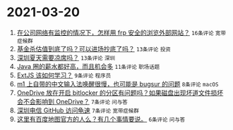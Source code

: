 # 2021-03-20

1. [在公司网络有监控的情况下，怎样用 frp 安全的浏览外部网站？](https://www.v2ex.com/t/763381) `16条评论` `宽带症候群`
1. [基金杀估值到底了吗？可以进场抄底了吗？](https://www.v2ex.com/t/763397) `13条评论` `投资`
1. [深圳夏天需要凉席吗？](https://www.v2ex.com/t/763393) `13条评论` `深圳`
1. [Java 圈的薪水都好高，而且机会多](https://www.v2ex.com/t/763388) `11条评论` `职场话题`
1. [ExtJS 该如何学习？](https://www.v2ex.com/t/763383) `9条评论` `程序员`
1. [m1 上自带的中文输入法唤醒很慢，也可能是 bugsur 的问题](https://www.v2ex.com/t/763378) `8条评论` `macOS`
1. [OneDrive 放在开启 bitlocker 的分区有问题吗？如果磁盘出现坏道文件损坏会不会影响到 OneDrive？](https://www.v2ex.com/t/763384) `7条评论` `问与答`
1. [深圳电信 GitHub 访问龟速](https://www.v2ex.com/t/763377) `7条评论` `宽带症候群`
1. [这里有百度地图官方的人么？有几个事情要说。](https://www.v2ex.com/t/763386) `6条评论` `问与答`

